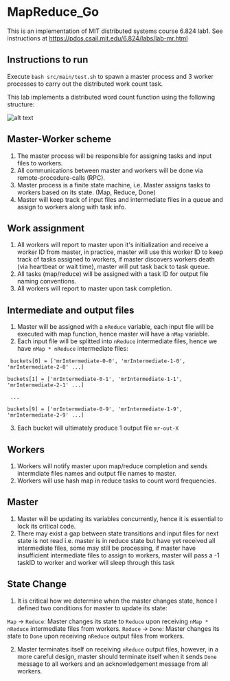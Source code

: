 # MapReduce_Go

This is an implementation of MIT distributed systems course 6.824 lab1.
See instructions at https://pdos.csail.mit.edu/6.824/labs/lab-mr.html

## Instructions to run
Execute `bash src/main/test.sh` to spawn a master process and 3 worker processes to carry out the distributed work count task.

This lab implements a distributed word count function using the following structure:

![alt text](https://upload-images.jianshu.io/upload_images/1863961-e3049b9f4645a329.PNG?imageMogr2/auto-orient/strip%7CimageView2/2/w/840)

## Master-Worker scheme
1. The master process will be responsible for assigning tasks and input files to workers.
2. All communications between master and workers will be done via remote-procedure-calls (RPC).
3. Master process is a finite state machine, i.e. Master assigns tasks to workers based on its state. (Map, Reduce, Done)
4. Master will keep track of input files and intermediate files in a queue and assign to workers along with task info.

## Work assignment
1. All workers will report to master upon it's initialization and receive a worker ID from master, in practice, master will use this worker ID to keep track of tasks assigned to workers, if master discovers workers death (via heartbeat or wait time), master will put task back to task queue.
2. All tasks (map/reduce) will be assigned with a task ID for output file naming conventions.
3. All workers will report to master upon task completion.

## Intermediate and output files
1. Master will be assigned with a `nReduce` variable, each input file will be executed with map function, hence master will have a `nMap` variable.
2. Each input file will be splitted into `nReduce` intermediate files, hence we have `nMap * nReduce` intermediate files:

` buckets[0] = ['mrIntermediate-0-0', 'mrIntermediate-1-0', 'mrIntermediate-2-0' ...]`

`buckets[1] = ['mrIntermediate-0-1', 'mrIntermediate-1-1', 'mrIntermediate-2-1' ...]`
 
` ...`

 `buckets[9] = ['mrIntermediate-0-9', 'mrIntermediate-1-9', 'mrIntermediate-2-9' ...]`
 
 3. Each bucket will ultimately produce 1 output file `mr-out-X`
 
 ## Workers
 1. Workers will notify master upon map/reduce completion and sends intermdiate files names and output file names to master.
 2. Workers will use hash map in reduce tasks to count word frequencies.
 
 ## Master
 1. Master will be updating its variables concurrently, hence it is essential to lock its critical code.
 2. There may exist a gap between state transitions and input files for next state is not read
 i.e. master is in reduce state but have yet received all intermediate files, some may still be processing, if master have insufficient intermediate files to assign to workers, master will pass a -1 taskID to worker and worker will sleep through this task
 
 ## State Change
 1. It is critical how we determine when the master changes state, hence I defined two conditions for master to update its state:
 
 `Map` -> `Reduce`: Master changes its state to `Reduce` upon receiving `nMap * nReduce` intermediate files from workers.
 `Reduce` -> `Done`: Master changes its state to `Done` upon receiving `nReduce` output files from workers.
 
 2. Master terminates itself on receiving `nReduce` output files, however, in a more careful design, master should terminate itself when it sends `Done` message to all workers and an acknowledgement message from all workers.
